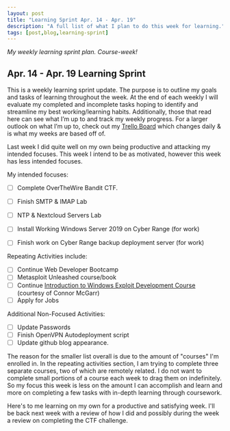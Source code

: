 ```yaml
---
layout: post
title: "Learning Sprint Apr. 14 - Apr. 19"
description: "A full list of what I plan to do this week for learning."
tags: [post,blog,learning-sprint]
---
```

_My weekly learning sprint plan. Course-week!_

## Apr. 14 - Apr. 19 Learning Sprint

This is a weekly learning sprint update. The purpose is to outline my goals and tasks of learning throughout the week. At the end of each weekly I will evaluate my completed and incomplete tasks hoping to identify and streamline my best working/learning habits. Additionally, those that read here can see what I’m up to and track my weekly progress. For a larger outlook on what I’m up to, check out my [Trello Board](https://trello.com/b/6oD5SGbb/personal-board) which changes daily & is what my weeks are based off of. 

Last week I did quite well on my own being productive and attacking my intended focuses. This week I intend to be as motivated, however this week has less intended focuses. 

My intended focuses:

- [ ] Complete OverTheWire Bandit CTF.
- [ ] Finish SMTP & IMAP Lab
- [ ] NTP & Nextcloud Servers Lab
- [ ] Install Working Windows Server 2019 on Cyber Range (for work)
- [ ] Finish work on Cyber Range backup deployment server (for work)


Repeating Activities include:

- [ ]  Continue Web Developer Bootcamp
- [ ]  Metasploit Unleashed course/book
- [ ]  Continue [Introduction to Windows Exploit Development Course](https://github.com/connormcgarr/An-Intro-2-Win-ED) (courtesy of Connor McGarr)
- [ ]  Apply for Jobs

Additional Non-Focused Activities:

- [ ]  Update Passwords
- [ ]  Finish OpenVPN Autodeployment script
- [ ]  Update github blog appearance. 

The reason for the smaller list overall is due to the amount of "courses" I'm enrolled in. In the repeating activities section, I am trying to complete three separate courses, two of which are remotely related. I do not want to complete small portions of a course each week to drag them on indefinitely. So my focus this week is less on the amount I can accomplish and learn and more on completing a few tasks with in-depth learning through coursework. 

Here's to me learning on my own for a productive and satisfying week. I'll be back next week with a review of how I did and possibly during the week a review on completing the CTF challenge.